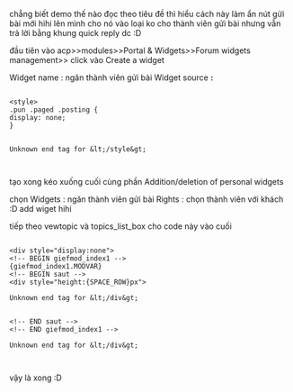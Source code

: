 chẳng biết demo thế nào đọc theo tiêu đề thì hiểu cách này làm ẩn nút gửi bài mới hihi
lên mình cho nó vào loại ko cho thành viên gửi bài nhưng vẫn trả lời bằng khung quick reply dc :D

đầu tiên vào
acp>>modules>>Portal & Widgets>>Forum widgets management>>
click vào Create a widget

Widget name : ngăn thành viên gửi bài
Widget source **:**

```

<style>
.pun .paged .posting {
display: none;
}


Unknown end tag for &lt;/style&gt;



```

tạo xong kéo xuống cuối cùng
phần Addition/deletion of personal widgets

chọn Widgets : ngăn thành viên gửi bài
Rights : chọn thành viên với khách :D
add wiget hihi


tiếp theo
vewtopic và topics\_list\_box
cho code này vào cuối

```

<div style="display:none">
<!-- BEGIN giefmod_index1 -->
{giefmod_index1.MODVAR}
<!-- BEGIN saut -->
<div style="height:{SPACE_ROW}px">

Unknown end tag for &lt;/div&gt;


<!-- END saut -->
<!-- END giefmod_index1 --> 

Unknown end tag for &lt;/div&gt;



```
vậy là xong :D